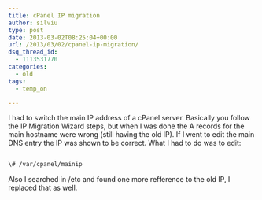 ```yaml
---
title: cPanel IP migration
author: silviu
type: post
date: 2013-03-02T08:25:04+00:00
url: /2013/03/02/cpanel-ip-migration/
dsq_thread_id:
  - 1113531770
categories:
  - old
tags:
  - temp_on

---
```

I had to switch the main IP address of a cPanel server. Basically you follow the IP Migration Wizard steps, but when I was done the A records for the main hostname were wrong (still having the old IP). If I went to edit the main DNS entry the IP was shown to be correct. What I had to do was to edit:

```bash

\# /var/cpanel/mainip

```

Also I searched in /etc and found one more refference to the old IP, I replaced that as well.